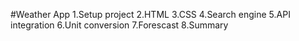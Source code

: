 #Weather App
1.Setup project
2.HTML
3.CSS
4.Search engine
5.API integration
6.Unit conversion
7.Forescast
8.Summary

